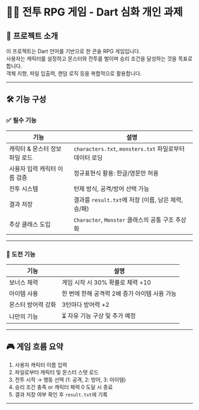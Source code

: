 # 🧝‍♂️ 전투 RPG 게임 - Dart 심화 개인 과제
## 📖 프로젝트 소개

이 프로젝트는 Dart 언어를 기반으로 한 콘솔 RPG 게임입니다.  
사용자는 캐릭터를 설정하고 몬스터와 전투를 벌이며 승리 조건을 달성하는 것을 목표로 합니다.  
객체 지향, 파일 입출력, 랜덤 로직 등을 복합적으로 활용합니다.

---

## 🛠 기능 구성

### ✅ 필수 기능

| 기능 | 설명 |
|------|------|
| 캐릭터 & 몬스터 정보 파일 로드 | `characters.txt`, `monsters.txt` 파일로부터 데이터 로딩 |
| 사용자 입력 캐릭터 이름 검증 | 정규표현식 활용: 한글/영문만 허용 |
| 전투 시스템 | 턴제 방식, 공격/방어 선택 가능 |
| 결과 저장 | 결과를 `result.txt`에 저장 (이름, 남은 체력, 승/패) |
| 추상 클래스 도입 | `Character`, `Monster` 클래스의 공통 구조 추상화 |

---

### 🚀 도전 기능

| 기능 | 설명 |
|------|------|
| 보너스 체력 | 게임 시작 시 30% 확률로 체력 +10 |
| 아이템 사용 | 한 번에 한해 공격력 2배 증가 아이템 사용 가능 |
| 몬스터 방어력 강화 | 3턴마다 방어력 +2 |
| 나만의 기능 | ⏳ 자유 기능 구상 및 추가 예정 |

---

## 🎮 게임 흐름 요약

1. 사용자 캐릭터 이름 입력
2. 파일로부터 캐릭터 및 몬스터 스탯 로드
3. 전투 시작 → 행동 선택 (1: 공격, 2: 방어, 3: 아이템)
4. 승리 조건 충족 or 캐릭터 체력 0 도달 시 종료
5. 결과 저장 여부 확인 후 `result.txt`에 기록

---

